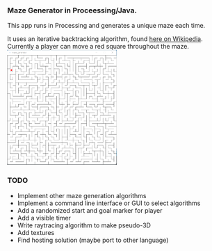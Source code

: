 ### Maze Generator in Proceessing/Java.
<p>This app runs in Processing and generates a unique maze each time. </p>
It uses an iterative backtracking algorithm, found <a href="https://en.wikipedia.org/wiki/Maze_generation_algorithm#Iterative_implementation">here on Wikipedia</a>. Currently a player can move a red square throughout the maze.

<img src="/maze_screenshot.png" style="height:50%; width:50%" />

### TODO
- Implement other maze generation algorithms
- Implement a command line interface or GUI to select algorithms
- Add a randomized start and goal marker for player
- Add a visible timer
- Write raytracing algorithm to make pseudo-3D
- Add textures
- Find hosting solution (maybe port to other language)
